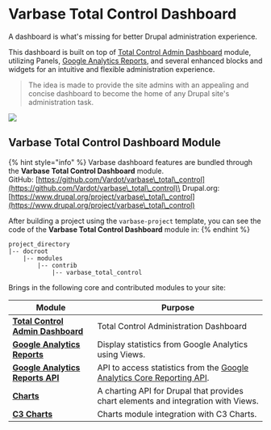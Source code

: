 # Varbase Total Control Dashboard

A dashboard is what's missing for better Drupal administration experience.

This dashboard is built on top of [Total Control Admin Dashboard](https://www.drupal.org/project/total\_control) module, utilizing Panels, [Google Analytics Reports](https://www.drupal.org/project/google\_analytics\_reports), and several enhanced blocks and widgets for an intuitive and flexible administration experience.

> The idea is made to provide the site admins with an appealing and concise dashboard to become the home of any Drupal site's administration task.



![](<../../../.gitbook/assets/varbase-total-control-admin-dashboard-imac\_0 (1).png>)

## Varbase Total Control Dashboard Module

{% hint style="info" %}
Varbase dashboard features are bundled through the **Varbase Total Control Dashboard** module.\
GitHub: [https://github.com/Vardot/varbase\_total\_control](https://github.com/Vardot/varbase\_total\_control)\
Drupal.org: [https://www.drupal.org/project/varbase\_total\_control](https://www.drupal.org/project/varbase\_total\_control)

After building a project using the `varbase-project` template, you can see the code of the **Varbase Total Control Dashboard** module in:
{% endhint %}

```
project_directory
|-- docroot
    |-- modules
        |-- contrib
            |-- varbase_total_control
```

Brings in the following core and contributed modules to your site:

| Module                                                                                                | Purpose                                                                                                                                        |
| ----------------------------------------------------------------------------------------------------- | ---------------------------------------------------------------------------------------------------------------------------------------------- |
| ****[**Total Control Admin Dashboard**](https://www.drupal.org/project/total\_control)****            | Total Control Administration Dashboard                                                                                                         |
| ****[**Google Analytics Reports**](https://www.drupal.org/project/google\_analytics\_reports)****     | Display statistics from Google Analytics using Views.                                                                                          |
| ****[**Google Analytics Reports API**](https://www.drupal.org/project/google\_analytics\_reports)**** | API to access statistics from the [Google Analytics Core Reporting API](https://developers.google.com/analytics/devguides/reporting/core/v3/). |
| ****[**Charts**](https://www.drupal.org/project/charts)****                                           | A charting API for Drupal that provides chart elements and integration with Views.                                                             |
| ****[**C3 Charts**](https://www.drupal.org/project/charts)****                                        | Charts module integration with C3 Charts.                                                                                                      |
